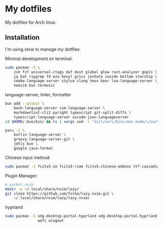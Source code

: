 # My dotfiles

My dotfiles for Arch linux.

## Installation

I'm using stow to manage my dotfiles.

Minimal development on terminal:

```bash
sudo pacman -S \
    zsh fzf universal-ctags duf dust global glow rust-analyzer gopls \
    jq bat ripgrep fd eza hexyl gitui joshuto zoxide bottom starship \
    cmake-language-server stylua clang tmux bear lua-language-server \
    neovim bun termusic
```

language-server, linter, formatter

```bash
bun add --global \
    bash-language-server vim-language-server \
    markdownlint-cli2 pyright typescript git-split-diffs \
    typescript-language-server vscode-json-languageserver
cd $HOME/.bun/bin/ && ls | xargs sed -i "1s/\/usr\/bin\/env node/\/usr\/bin\/env bun/"

paru -S \
    kotlin-language-server \
    groovy-language-server-git \
    jdtls bun \
    google-java-format
```

Chinese input method:

```bash
sudo pacman -S fcitx5-im fcitx5-rime fcitx5-chinese-addons ttf-cascadia-code-nerd
```

Plugin Manager:

```bash
# packer.nvim
mkdir -p ~/.local/share/nvim/lazy/
git clone https://github.com/folke/lazy.nvim.git \
    ~/.local/share/nvim/lazy/lazy.nvim/
```

hyprland

```bash
sudo pacman -S xdg-desktop-portal-hyprland xdg-desktop-portal-hyprland hyprpaper dunst \
               wofi wlogout
```
